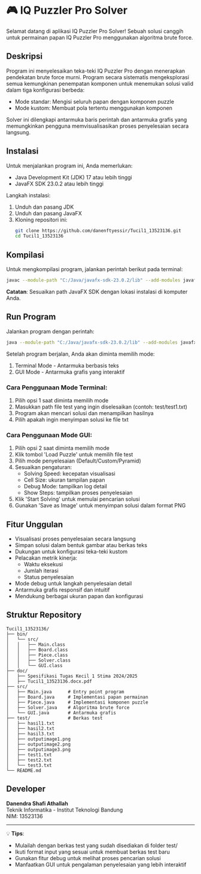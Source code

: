 # 🎮 IQ Puzzler Pro Solver

Selamat datang di aplikasi IQ Puzzler Pro Solver! Sebuah solusi canggih untuk permainan papan IQ Puzzler Pro menggunakan algoritma brute force.

## Deskripsi

Program ini menyelesaikan teka-teki IQ Puzzler Pro dengan menerapkan pendekatan brute force murni. Program secara sistematis mengeksplorasi semua kemungkinan penempatan komponen untuk menemukan solusi valid dalam tiga konfigurasi berbeda:
- Mode standar: Mengisi seluruh papan dengan komponen puzzle
- Mode kustom: Membuat pola tertentu menggunakan komponen  

Solver ini dilengkapi antarmuka baris perintah dan antarmuka grafis yang memungkinkan pengguna memvisualisasikan proses penyelesaian secara langsung.

## Instalasi

Untuk menjalankan program ini, Anda memerlukan:

- Java Development Kit (JDK) 17 atau lebih tinggi
- JavaFX SDK 23.0.2 atau lebih tinggi

Langkah instalasi:
1. Unduh dan pasang JDK 
2. Unduh dan pasang JavaFX 
3. Kloning repositori ini:
   ```bash
   git clone https://github.com/danenftyessir/Tucil1_13523136.git
   cd Tucil1_13523136
   ```

## Kompilasi

Untuk mengkompilasi program, jalankan perintah berikut pada terminal:

```bash
javac --module-path "C:/Java/javafx-sdk-23.0.2/lib" --add-modules javafx.controls,javafx.swing,javafx.graphics -d bin src/*.java
```

**Catatan**: Sesuaikan path JavaFX SDK dengan lokasi instalasi di komputer Anda.

## Run Program

Jalankan program dengan perintah:

```bash
java --module-path "C:/Java/javafx-sdk-23.0.2/lib" --add-modules javafx.controls,javafx.swing,javafx.graphics -cp bin src.Main
```

Setelah program berjalan, Anda akan diminta memilih mode:
1. Terminal Mode - Antarmuka berbasis teks
2. GUI Mode - Antarmuka grafis yang interaktif

### Cara Penggunaan Mode Terminal:
1. Pilih opsi 1 saat diminta memilih mode
2. Masukkan path file test yang ingin diselesaikan (contoh: test/test1.txt)
3. Program akan mencari solusi dan menampilkan hasilnya
4. Pilih apakah ingin menyimpan solusi ke file txt

### Cara Penggunaan Mode GUI:
1. Pilih opsi 2 saat diminta memilih mode
2. Klik tombol 'Load Puzzle' untuk memilih file test
3. Pilih mode penyelesaian (Default/Custom/Pyramid)
4. Sesuaikan pengaturan:
   - Solving Speed: kecepatan visualisasi
   - Cell Size: ukuran tampilan papan
   - Debug Mode: tampilkan log detail
   - Show Steps: tampilkan proses penyelesaian
5. Klik 'Start Solving' untuk memulai pencarian solusi
6. Gunakan 'Save as Image' untuk menyimpan solusi dalam format PNG

##  Fitur Unggulan

- Visualisasi proses penyelesaian secara langsung
- Simpan solusi dalam bentuk gambar atau berkas teks 
- Dukungan untuk konfigurasi teka-teki kustom
- Pelacakan metrik kinerja:
  - Waktu eksekusi
  - Jumlah iterasi
  - Status penyelesaian
- Mode debug untuk langkah penyelesaian detail
- Antarmuka grafis responsif dan intuitif
- Mendukung berbagai ukuran papan dan konfigurasi

## Struktur Repository

```
Tucil1_13523136/
├── bin/
│   └── src/
│   │   ├── Main.class
│   │   ├── Board.class
│   │   ├── Piece.class
│   │   ├── Solver.class
│   │   └── GUI.class
├── doc/
│   ├── Spesifikasi Tugas Kecil 1 Stima 2024/2025
│   ├── Tucil1_13523136.docx.pdf             
├── src/             
│   ├── Main.java      # Entry point program
│   ├── Board.java     # Implementasi papan permainan
│   ├── Piece.java     # Implementasi komponen puzzle
│   ├── Solver.java    # Algoritma brute force
│   └── GUI.java       # Antarmuka grafis
├── test/              # Berkas test
│   ├── hasil1.txt
│   ├── hasil2.txt 
│   ├── hasil3.txt
│   ├── outputimage1.png  
│   ├── outputimage2.png
│   ├── outputimage3.png
│   ├── test1.txt   
│   ├── test2.txt  
│   └── test3.txt       
└── README.md     
```

## Developer

**Danendra Shafi Athallah**  
Teknik Informatika - Institut Teknologi Bandung  
NIM: 13523136


---
💡 **Tips**: 
- Mulailah dengan berkas test yang sudah disediakan di folder test/
- Ikuti format input yang sesuai untuk membuat berkas test baru
- Gunakan fitur debug untuk melihat proses pencarian solusi
- Manfaatkan GUI untuk pengalaman penyelesaian yang lebih interaktif
